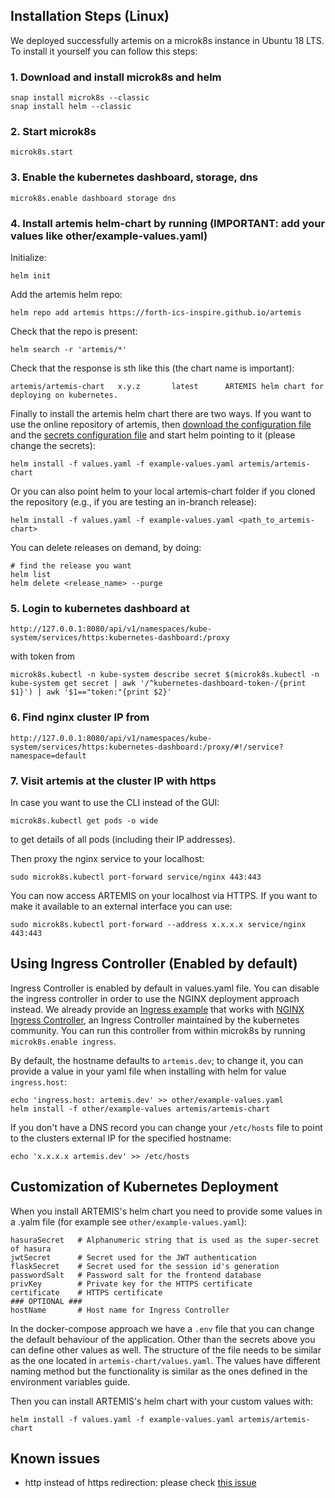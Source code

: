 ## Installation Steps (Linux)

We deployed successfully artemis on a microk8s instance in Ubuntu 18 LTS. To install it yourself you can follow this steps:

### 1. Download and install microk8s and helm
```
snap install microk8s --classic
snap install helm --classic
```

### 2. Start microk8s
```
microk8s.start
```

### 3. Enable the kubernetes dashboard, storage, dns
```
microk8s.enable dashboard storage dns
```

### 4. Install artemis helm-chart by running (**IMPORTANT**: add your values like other/example-values.yaml)
Initialize:
```
helm init
```
Add the artemis helm repo:
```
helm repo add artemis https://forth-ics-inspire.github.io/artemis
```
Check that the repo is present:
```
helm search -r 'artemis/*'
```
Check that the response is sth like this (the chart name is important):
```
artemis/artemis-chart   x.y.z       latest      ARTEMIS helm chart for deploying on kubernetes.
```
Finally to install the artemis helm chart there are two ways. If you want to use the online repository of artemis, then [download the configuration file](https://raw.githubusercontent.com/FORTH-ICS-INSPIRE/artemis/master/artemis-chart/values.yaml) and the [secrets configuration file](https://raw.githubusercontent.com/FORTH-ICS-INSPIRE/artemis/master/other/example-values.yaml) and start helm pointing to it (please change the secrets):
```
helm install -f values.yaml -f example-values.yaml artemis/artemis-chart
```
Or you can also point helm to your local artemis-chart folder if you cloned the repository (e.g., if you are testing an in-branch release):
```
helm install -f values.yaml -f example-values.yaml <path_to_artemis-chart>
```
You can delete releases on demand, by doing:
```
# find the release you want
helm list
helm delete <release_name> --purge
```
### 5. Login to kubernetes dashboard at
```
http://127.0.0.1:8080/api/v1/namespaces/kube-system/services/https:kubernetes-dashboard:/proxy
```
with token from
```
microk8s.kubectl -n kube-system describe secret $(microk8s.kubectl -n kube-system get secret | awk '/^kubernetes-dashboard-token-/{print $1}') | awk '$1=="token:"{print $2}'
```
### 6. Find nginx cluster IP from
```
http://127.0.0.1:8080/api/v1/namespaces/kube-system/services/https:kubernetes-dashboard:/proxy/#!/service?namespace=default
```
### 7. Visit artemis at the cluster IP with https

In case you want to use the CLI instead of the GUI:
```
microk8s.kubectl get pods -o wide
```
to get details of all pods (including their IP addresses).

Then proxy the nginx service to your localhost:
```
sudo microk8s.kubectl port-forward service/nginx 443:443
```

You can now access ARTEMIS on your localhost via HTTPS. If you want to make it available to an external interface you can use:
```
sudo microk8s.kubectl port-forward --address x.x.x.x service/nginx 443:443
```

## Using Ingress Controller (Enabled by default)

Ingress Controller is enabled by default in values.yaml file. You can disable the ingress controller in order to use the NGINX deployment approach instead. We already provide an [Ingress example](https://github.com/FORTH-ICS-INSPIRE/artemis/blob/master/artemis-chart/templates/ingresses.yaml) that works with [NGINX Ingress Controller](https://github.com/kubernetes/ingress-nginx), an Ingress Controller maintained by the kubernetes community. You can run this controller from within microk8s by running `microk8s.enable ingress`.

By default, the hostname defaults to `artemis.dev`; to change it, you can provide a value in your yaml file when installing with helm for value `ingress.host`:
```
echo 'ingress.host: artemis.dev' >> other/example-values.yaml
helm install -f other/example-values artemis/artemis-chart
```

If you don't have a DNS record you can change your `/etc/hosts` file to point to the clusters external IP for the specified hostname:
```
echo 'x.x.x.x artemis.dev' >> /etc/hosts
```

## Customization of Kubernetes Deployment

When you install ARTEMIS's helm chart you need to provide some values in a .yalm file (for example see `other/example-values.yaml`):

```
hasuraSecret   # Alphanumeric string that is used as the super-secret of hasura
jwtSecret      # Secret used for the JWT authentication
flaskSecret    # Secret used for the session id's generation
passwordSalt   # Password salt for the frontend database
privKey        # Private key for the HTTPS certificate
certificate    # HTTPS certificate
### OPTIONAL ###
hostName       # Host name for Ingress Controller
```
In the docker-compose approach we have a `.env` file that you can change the default behaviour of the application. Other than the secrets above you can define other values as well. The structure of the file needs to be similar as the one located in `artemis-chart/values.yaml`. The values have different naming method but the functionality is similar as the ones defined in the environment variables guide.

Then you can install ARTEMIS's helm chart with your custom values with:
```
helm install -f values.yaml -f example-values.yaml artemis/artemis-chart
```

## Known issues
* http instead of https redirection: please check [this issue](https://github.com/FORTH-ICS-INSPIRE/artemis/issues/200)

